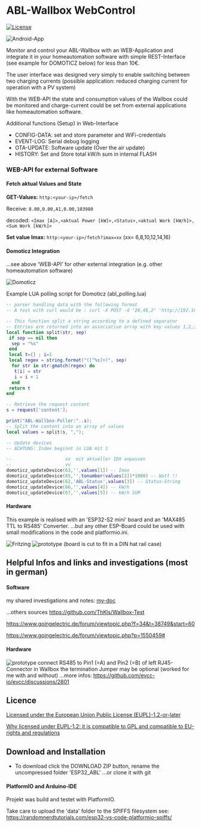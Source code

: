 # ABL-Wallbox WebControl

[![License](https://img.shields.io/badge/license-EUPL1.2-green)](https://joinup.ec.europa.eu/collection/eupl/eupl-text-eupl-12)

![Android-App](/pict/Screenshot_app_index_new.png)

Monitor and control your ABL-Wallbox with an WEB-Application and integrate it in your homeautomation software with simple REST-Interface (see example for DOMOTICZ below) for less than 10€. 

The user interface was designed very simply to enable switching between two charging currents (possible application: reduced charging current for operation with a PV system)

With the WEB-API the state and consumption values of the Wallbox could be monitored and charge-current could be set from external applications like homeautomation software.

Additional functions (Setup) in Web-Interface

* CONFIG-DATA: set and store parameter and WiFi-credentials
* EVENT-LOG: Serial debug logging
* OTA-UPDATE: Software update (Over the air update)
* HISTORY: Set and Store total kW/h sum in internal FLASH

### WEB-API for external Software

#### Fetch aktual Values and State

**GET-Values:**
`http:<your-ip>/fetch`

Receive:
`8.00,0.00,A1,0.00,103980`

decoded:
`<Imax [A]>,<aktual Power [kW]>,<Status>,<aktual Work [kW/h]>,<Sum Work [kW/h]>`

**Set value Imax:**
`http:<your-ip>/fetch?imax=xx` (xx= 6,8,10,12,14,16)

#### Domoticz Integration

...see above 'WEB-API' for other external integration (e.g. other homeautomation software)

![Domoticz](/pict/domoticz.png)

Example LUA polling script for Domoticz (abl_polling.lua)

```LUA
-- parser handling data with the following format
-- A test with curl would be : curl -X POST -d "28,48,2" 'http://192.168.1.17:8080/json.htm?type=command&param=udevices&script=example.lua'

-- This function split a string according to a defined separator
-- Entries are returned into an associative array with key values 1,2,3,4,5,6...
local function split(str, sep)
 if sep == nil then
  sep = "%s"
 end
 local t={} ; i=1
 local regex = string.format("([^%s]+)", sep)
  for str in str:gmatch(regex) do
   t[i] = str
   i = i + 1
  end
 return t
end

-- Retrieve the request content
s = request['content'];

print("ABL-Wallbox-Poller:"..s);
-- Split the content into an array of values
local values = split(s, ",");

-- Update devices 
-- ACHTUNG: Index beginnt in LUA mit 1

--                    xx  mit aktueller IDX anpassen
--                    vv
domoticz_updateDevice(63,'',values[1]) -- Imax
domoticz_updateDevice(65,'',tonumber(values[2])*1000) -- Watt !!
domoticz_updateDevice(62,'ABL-Status',values[3]) -- Status-String
domoticz_updateDevice(66,'',values[4]) -- kW/h
domoticz_updateDevice(67,'',values[5]) -- kW/h SUM
```

#### Hardware

This example is realised with an 'ESP32-S2 mini' board and an 'MAX485 TTL to RS485' Converter. 
...but any other ESP-Board could be used with small modifications in the code and platformio.ini.

![Fritzing](/pict/esp32_abl_fritzing.png) ![prototype](/pict/platine_prototype.jpg) 
(board is cut to fit in a DIN hat rail case)

## Helpful Infos and links and investigations (most in german)

#### Software

my shared investigations and notes:
[my-doc](/doc/knowhow.txt)

...others sources
https://github.com/ThKls/Wallbox-Test

https://www.goingelectric.de/forum/viewtopic.php?f=34&t=38749&start=60

https://www.goingelectric.de/forum/viewtopic.php?p=1550459#

#### Hardware

![prototype](/pict/ABL_Modbus_Connector.jpg)
connect RS485 to Pin1 (=A) and Pin2 (=B) of left RJ45-Connector in Wallbox
the termination Jumper may be optional (worked for me with and without)
...more infos:
https://github.com/evcc-io/evcc/discussions/2801

## Licence

[Licensed under the European Union Public License (EUPL)-1.2-or-later](https://joinup.ec.europa.eu/collection/eupl/eupl-text-eupl-12)

[Why licensed under EUPL-1.2: it is compatible to GPL and compatible to EU-rights and regulations](https://joinup.ec.europa.eu/collection/eupl/join-eupl-licensing-community)

## Download and Installation

* To download click the DOWNLOAD ZIP button, rename the uncompressed folder 'ESP32_ABL'
...or clone it with git 

#### PlatformIO and Arduino-IDE

Projekt was build and testet with PlatformIO.

Take care to upload the 'data' folder to the SPIFFS filesystem 
see: https://randomnerdtutorials.com/esp32-vs-code-platformio-spiffs/
